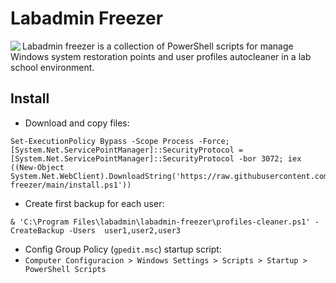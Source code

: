 # Labadmin Freezer
<img align="left" src="https://www.iconfinder.com/icons/8610360/download/png/128">
Labadmin freezer is a collection of PowerShell scripts for manage Windows system restoration points and user profiles autocleaner in a lab school environment.




## Install
* Download and copy files:
```
Set-ExecutionPolicy Bypass -Scope Process -Force; [System.Net.ServicePointManager]::SecurityProtocol = [System.Net.ServicePointManager]::SecurityProtocol -bor 3072; iex ((New-Object System.Net.WebClient).DownloadString('https://raw.githubusercontent.com/leomarcov/labadmin-freezer/main/install.ps1'))
```
* Create first backup for each user:
```
& 'C:\Program Files\labadmin\labadmin-freezer\profiles-cleaner.ps1' -CreateBackup -Users  user1,user2,user3
```
* Config Group Policy (`gpedit.msc`) startup script:
 * `Computer Configuracion > Windows Settings > Scripts > Startup > PowerShell Scripts`
